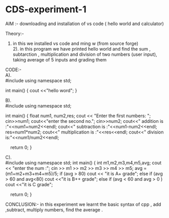 # CDS-experiment-1


AIM :- downloading and installation of vs code ( hello world and calculator) <br>

Theory:- <br>

1) in this we installed vs code and ming w (from source forge) <br>
2). in this program we have printed hello world and find the sum , subtarction , multiplication and division of two numbers (user input), taking average of 5 inputs and grading them <br>

CODE:-<br>
A).  <br>
 #include <iostream>
using namespace std;

int main() {
    cout <<"hello word";
} <br>

B). <br>
#include <iostream>
using namespace std;

int main() {
    float  num1, num2,res;
    cout << "Enter the first numbers: ";
    cin>>num1;
    cout<<"enter the second no.";
    cin>>num2;
    cout<<"  addition is :"<<num1+num2<<endl;
    cout<<"  subtraction is :"<<num1-num2<<endl;
    res=num1*num2;
    cout<<" multiplication is :"<<res<<endl;
    cout<<" division is:"<<num1/num2<<endl;
   
   
    return 0;
}<br>

C). <br>
#include <iostream>
using namespace std;
int main() {
    int m1,m2,m3,m4,m5,avg;
    cout << "enter the num :";
    cin >> m1 >> m2 >> m3 >> m4 >> m5;
    avg = (m1+m2+m3+m4+m5)/5;
    if (avg > 80)
    cout << "it is A+ grade";
    else if (avg > 60 and avg<80)
    cout <<"it is B++ grade";
    else if (avg < 60 and avg > 0 )
    cout <<"it is C grade";
    

    return 0;
}<br>

CONCLUSION:- in this experiment we learnt the basic syntax of cpp , add ,subtract, multiply numbers, find the average .<br>


